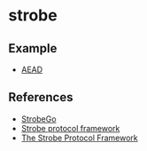 # strobe

## Example
- [AEAD](aead_example_test.go)

## References
- [StrobeGo]
- [Strobe protocol framework][strobe-spec]
- [The Strobe Protocol Framework][the-strobe-protocol-framework]

[StrobeGo]: https://github.com/mimoo/StrobeGo

[strobe-spec]: https://strobe.sourceforge.io/specs/
[the-strobe-protocol-framework]: https://www.cryptologie.net/article/416/the-strobe-protocol-framework/
